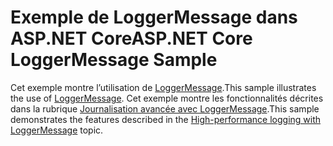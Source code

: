 # <a name="aspnet-core-loggermessage-sample"></a><span data-ttu-id="d1cff-101">Exemple de LoggerMessage dans ASP.NET Core</span><span class="sxs-lookup"><span data-stu-id="d1cff-101">ASP.NET Core LoggerMessage Sample</span></span>

<span data-ttu-id="d1cff-102">Cet exemple montre l’utilisation de [LoggerMessage](https://docs.microsoft.com/dotnet/api/microsoft.extensions.logging.loggermessage).</span><span class="sxs-lookup"><span data-stu-id="d1cff-102">This sample illustrates the use of [LoggerMessage](https://docs.microsoft.com/dotnet/api/microsoft.extensions.logging.loggermessage).</span></span> <span data-ttu-id="d1cff-103">Cet exemple montre les fonctionnalités décrites dans la rubrique [Journalisation avancée avec LoggerMessage](https://docs.microsoft.com/aspnet/core/fundamentals/logging/loggermessage).</span><span class="sxs-lookup"><span data-stu-id="d1cff-103">This sample demonstrates the features described in the [High-performance logging with LoggerMessage](https://docs.microsoft.com/aspnet/core/fundamentals/logging/loggermessage) topic.</span></span>
